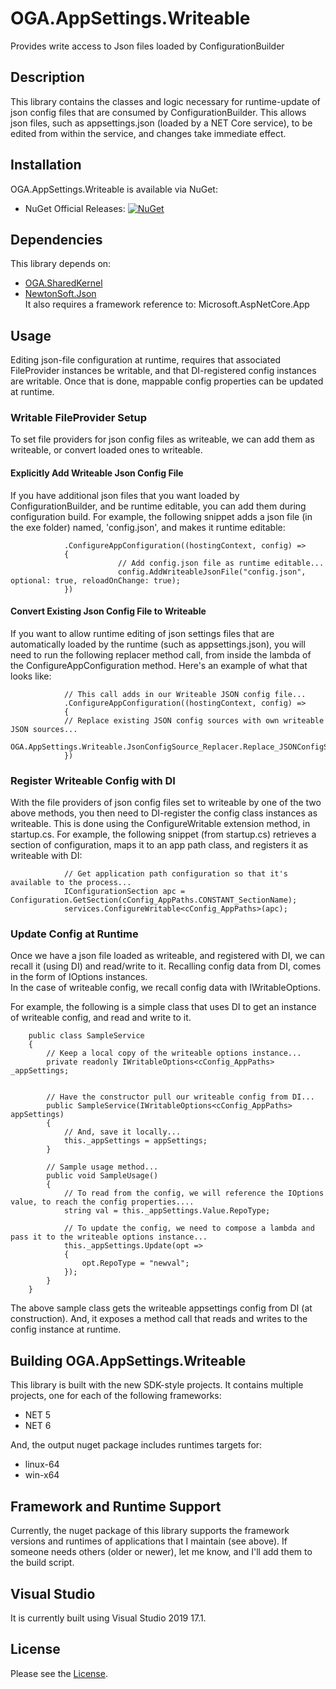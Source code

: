 # OGA.AppSettings.Writeable
Provides write access to Json files loaded by ConfigurationBuilder

## Description
This library contains the classes and logic necessary for runtime-update of json config files that are consumed by ConfigurationBuilder.
This allows json files, such as appsettings.json (loaded by a NET Core service), to be edited from within the service, and changes take immediate effect.

## Installation
OGA.AppSettings.Writeable is available via NuGet:
* NuGet Official Releases: [![NuGet](https://img.shields.io/nuget/vpre/OGA.AppSettings.Writeable.svg?label=NuGet)](https://www.nuget.org/packages/OGA.AppSettings.Writeable)

## Dependencies
This library depends on:
* [OGA.SharedKernel](https://github.com/LeeWhite187/OGA.SharedKernel)
* [NewtonSoft.Json](https://github.com/JamesNK/Newtonsoft.Json)\
It also requires a framework reference to: Microsoft.AspNetCore.App

## Usage
Editing json-file configuration at runtime, requires that associated FileProvider instances be writable, and that DI-registered config instances are writable.
Once that is done, mappable config properties can be updated at runtime.

### Writable FileProvider Setup
To set file providers for json config files as writeable, we can add them as writeable, or convert loaded ones to writeable.

#### Explicitly Add Writeable Json Config File
If you have additional json files that you want loaded by ConfigurationBuilder, and be runtime editable, you can add them during configuration build.
For example, the following snippet adds a json file (in the exe folder) named, 'config.json', and makes it runtime editable:
```
            .ConfigureAppConfiguration((hostingContext, config) =>
            {
                        // Add config.json file as runtime editable...
                        config.AddWriteableJsonFile("config.json", optional: true, reloadOnChange: true);
            })
```

#### Convert Existing Json Config File to Writeable
If you want to allow runtime editing of json settings files that are automatically loaded by the runtime (such as appsettings.json), you will need to run the following replacer method call, from inside the lambda of the ConfigureAppConfiguration method.
Here's an example of what that looks like:
```
            // This call adds in our Writeable JSON config file...
            .ConfigureAppConfiguration((hostingContext, config) =>
            {
            // Replace existing JSON config sources with own writeable JSON sources...
            OGA.AppSettings.Writeable.JsonConfigSource_Replacer.Replace_JSONConfigSources_with_Writeable_Sources(config);
            })
```

### Register Writeable Config with DI
With the file providers of json config files set to writeable by one of the two above methods, you then need to DI-register the config class instances as writeable.
This is done using the ConfigureWritable extension method, in startup.cs.
For example, the following snippet (from startup.cs) retrieves a section of configuration, maps it to an app path class, and registers it as writeable with DI:
```
            // Get application path configuration so that it's available to the process...
            IConfigurationSection apc = Configuration.GetSection(cConfig_AppPaths.CONSTANT_SectionName);
            services.ConfigureWritable<cConfig_AppPaths>(apc);
```

### Update Config at Runtime
Once we have a json file loaded as writeable, and registered with DI, we can recall it (using DI) and read/write to it.
Recalling config data from DI, comes in the form of IOptions instances.\
In the case of writeable config, we recall config data with IWritableOptions.

For example, the following is a simple class that uses DI to get an instance of writeable config, and read and write to it.
```
    public class SampleService
    {
        // Keep a local copy of the writeable options instance...
        private readonly IWritableOptions<cConfig_AppPaths> _appSettings;


        // Have the constructor pull our writeable config from DI...
        public SampleService(IWritableOptions<cConfig_AppPaths> appSettings)
        {
            // And, save it locally...
            this._appSettings = appSettings;
        }

        // Sample usage method...
        public void SampleUsage()
        {
            // To read from the config, we will reference the IOptions value, to reach the config properties....
            string val = this._appSettings.Value.RepoType;

            // To update the config, we need to compose a lambda and pass it to the writeable options instance...
            this._appSettings.Update(opt =>
            {
                opt.RepoType = "newval";
            });
        }
    }
```
The above sample class gets the writeable appsettings config from DI (at construction).
And, it exposes a method call that reads and writes to the config instance at runtime.

## Building OGA.AppSettings.Writeable
This library is built with the new SDK-style projects.
It contains multiple projects, one for each of the following frameworks:
* NET 5
* NET 6

And, the output nuget package includes runtimes targets for:
* linux-64
* win-x64

## Framework and Runtime Support
Currently, the nuget package of this library supports the framework versions and runtimes of applications that I maintain (see above).
If someone needs others (older or newer), let me know, and I'll add them to the build script.

## Visual Studio
It is currently built using Visual Studio 2019 17.1.

## License
Please see the [License](LICENSE).
